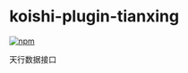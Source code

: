# koishi-plugin-tianxing

[![npm](https://img.shields.io/npm/v/koishi-plugin-tianxing?style=flat-square)](https://www.npmjs.com/package/koishi-plugin-tianxing)

天行数据接口
